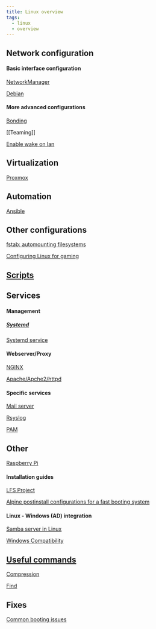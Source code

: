 ```yaml
---
title: Linux overview
tags:
  - linux
  - overview
---
```

Network configuration
---
#### Basic interface configuration
[NetworkManager](Network%20interface%20configurations/NetworkManager.md)

[Debian](Network%20interface%20configurations/Debian.md)

#### More advanced configurations

[Bonding](Network%20interface%20configurations/Bonding.md)

[[Teaming]]

[Enable wake on lan](Network%20interface%20configurations/Enable%20wake%20on%20lan.md)




Virtualization
---

[Proxmox](Proxmox/Proxmox.md)

Automation
---

[Ansible](Automation/Ansible.md)


Other configurations
---

[fstab: automounting filesystems](-%20Configurations/fstab.md)

[Configuring Linux for gaming](-%20Configurations/Gaming.md)

[Scripts](-%20Scripts/Scripts.md)
---

Services
---

#### Management

##### [Systemd](Services/systemd/Systemd.md)

[Systemd service](Services/systemd/Systemd%20service.md)


#### Webserver/Proxy

[NGINX](Services/Webserver/NGINX.md)

[Apache/Apche2/httpd](Services/Webserver/Apache.md)

#### Specific services
[Mail server](Services/Mail%20server.md)

[Rsyslog](Monitoring/Rsyslog.md)

[PAM](AAA/PAM.md)

Other
---
[Raspberry Pi](Raspberry%20Pi/Raspberry%20Pi.md)

#### Installation guides

[LFS Project](LFS%20Project/LFS%20Project.md)

[Alpine postinstall configurations for a fast booting system](Install%20guides/Alpine%20postinstall%20Quickalpine.md)


#### Linux - Windows (AD) integration

[Samba server in Linux](Services/Samba.md)

[Windows Compatibility](Windows%20Compatibility.md)



[Useful commands](-%20Commands/Command%20compendium.md)
---
[Compression](-%20Configurations/Compression.md)

[Find](-%20Commands/Find.md)



Fixes
---
[Common booting issues](Fixes/Booting.md)
